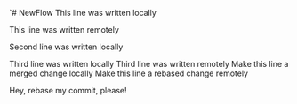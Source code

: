`# NewFlow
This line was written locally

This line was written remotely

Second line was written locally

Third line was written locally
Third line was written remotely
Make this line a merged change locally
Make this line a rebased change remotely

Hey, rebase my commit, please!
